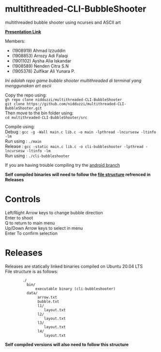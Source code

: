 # multithreaded-CLI-BubbleShooter
multithreaded bubble shooter using ncurses and ASCII art

**[Presentation Link](https://docs.google.com/presentation/d/1rnVmdZPNsP2O2WfdRQcZvhk5GMDKzemOTQnJTwN9wZM/edit?usp=sharing)**  

Members:
- (1908919) Ahmad Izzuddin
- (1908853) Arrozy Adi Falaqi
- (1901102) Aysha Alia Iskandar
- (1908589) Nenden Citra S.N
- (1905378) Zulfikar Ali Yunara P.

*Ini adalah repo game bubble shooter multithreaded di terminal yang menggunakan art ascii*

Copy the repo using:  
`gh repo clone nidduzzi/multithreaded-CLI-BubbleShooter`  
`git clone https://github.com/nidduzzi/multithreaded-CLI-BubbleShooter.git`  
Then move to the bin folder using:  
`cd multithreaded-CLI-BubbleShooter/src`  

Compile using:  
Debug       : `gcc -g -Wall main.c lib.c -o main -lpthread -lncursesw -ltinfo -lm`  
Run using   : `./main`  
Release     : `gcc -static main.c lib.c -o cli-bubbleshooter -lpthread -lncursesw -ltinfo -lm`  
Run using   : `./cli-bubbleshooter`  

If you are having trouble compiling try the [android branch](https://github.com/nidduzzi/multithreaded-CLI-BubbleShooter/tree/android)

**Self compiled binaries will need to follow the [file structure](#filestructure) refrenced in Releases**  

# Controls  
Left/Right Arrow keys to change bubble direction  
Enter to shoot  
Q to return to main menu  
Up/Down Arrow keys to select in menu  
Enter To confirm selection  

# Releases  
Releases are statically linked binaries compiled on Ubuntu 20.04 LTS  
<a id="filestructure"></a>File structure is as follows:

            ./
              bin/
                  executable binary (cli-bubbleshooter)
              data/
                   arrow.txt
                   bubble.txt
                   l1/
                      layout.txt
                   l2/
                      layout.txt
                   l3/
                      layout.txt
                   l4/
                      layout.txt
            
**Self compiled versions will also need to follow this structure**
